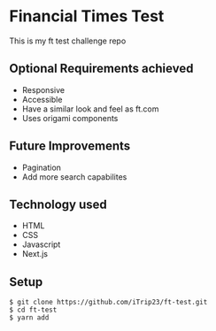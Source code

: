 # Financial Times Test

This is my ft test challenge repo

## Optional Requirements achieved

- Responsive
- Accessible
- Have a similar look and feel as ft.com
- Uses origami components

## Future Improvements

- Pagination
- Add more search capabilites

## Technology used

- HTML
- CSS
- Javascript
- Next.js

## Setup

```
$ git clone https://github.com/iTrip23/ft-test.git
$ cd ft-test
$ yarn add
```

